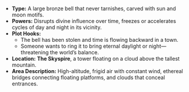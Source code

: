 - **Type:** A large bronze bell that never tarnishes, carved with sun and moon motifs.
- **Powers:** Disrupts divine influence over time, freezes or accelerates cycles of day and night in its vicinity.
- **Plot Hooks:**
    - The bell has been stolen and time is flowing backward in a town.
    - Someone wants to ring it to bring eternal daylight or night—threatening the world’s balance.
- **Location:** **The Skyspire**, a tower floating on a cloud above the tallest mountain.
- **Area Description:** High-altitude, frigid air with constant wind, ethereal bridges connecting floating platforms, and clouds that conceal entrances.